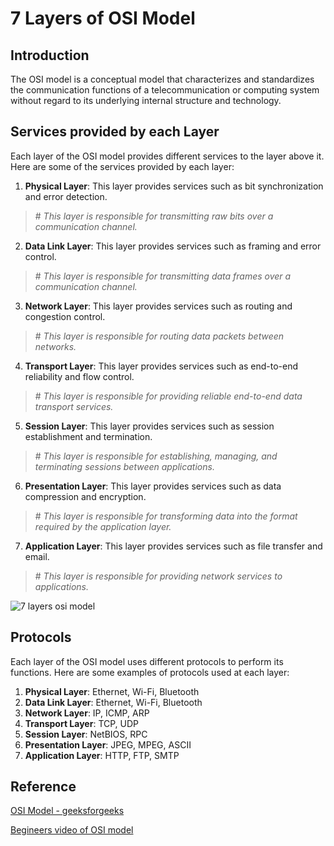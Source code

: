 # 7 Layers of OSI Model

## Introduction
The OSI model is a conceptual model that characterizes and standardizes the communication functions of a telecommunication or computing system without regard to its underlying internal structure and technology.

## Services provided by each Layer
Each layer of the OSI model provides different services to the layer above it. Here are some of the services provided by each layer:

1. **Physical Layer**: This layer provides services such as bit synchronization and error detection.

>\# _This layer is responsible for transmitting raw bits over a communication channel._

2. **Data Link Layer**: This layer provides services such as framing and error control.

>\# _This layer is responsible for transmitting data frames over a communication channel._

3. **Network Layer**: This layer provides services such as routing and congestion control.

>\# _This layer is responsible for routing data packets between networks._

4. **Transport Layer**: This layer provides services such as end-to-end reliability and flow control.

>\# _This layer is responsible for providing reliable end-to-end data transport services._

5. **Session Layer**: This layer provides services such as session establishment and termination.

>\# _This layer is responsible for establishing, managing, and terminating sessions between applications._

6. **Presentation Layer**: This layer provides services such as data compression and encryption.

>\# _This layer is responsible for transforming data into the format required by the application layer._

7. **Application Layer**: This layer provides services such as file transfer and email.

>\# _This layer is responsible for providing network services to applications._

![ 7 layers osi model](https://th.bing.com/th/id/R.997589ed96f3afd7f09a4e447c9d7dee?rik=XihBJiksHKyspA&riu=http%3a%2f%2f2.bp.blogspot.com%2f-vJgR94jEIis%2fTgyo3dTnmcI%2fAAAAAAAAAAM%2f6dYp9WKKfy8%2fs1600%2f2911722148_b705ac15d9_o.png&ehk=e0MabLs9%2bkDhDA3kUKZVGfVgTJJZ0Z5H6TFTDuHOpUE%3d&risl=&pid=ImgRaw&r=0)


## Protocols
Each layer of the OSI model uses different protocols to perform its functions. Here are some examples of protocols used at each layer:

1. **Physical Layer**: Ethernet, Wi-Fi, Bluetooth
2. **Data Link Layer**: Ethernet, Wi-Fi, Bluetooth
3. **Network Layer**: IP, ICMP, ARP
4. **Transport Layer**: TCP, UDP
5. **Session Layer**: NetBIOS, RPC
6. **Presentation Layer**: JPEG, MPEG, ASCII
7. **Application Layer**: HTTP, FTP, SMTP

## Reference
[OSI Model - geeksforgeeks](https://www.geeksforgeeks.org/layers-of-osi-model/)

[Begineers video of OSI model](https://www.youtube.com/watch?v=vv4y_uOneC0&pp=ygUJb3NpIG1vZGVs)
